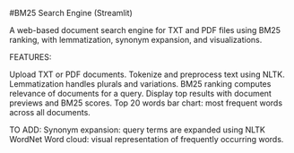 #BM25 Search Engine (Streamlit)

A web-based document search engine for TXT and PDF files using BM25 ranking, with lemmatization, synonym expansion, and visualizations.

FEATURES:

Upload TXT or PDF documents.
Tokenize and preprocess text using NLTK.
Lemmatization handles plurals and variations.
BM25 ranking computes relevance of documents for a query.
Display top results with document previews and BM25 scores.
Top 20 words bar chart: most frequent words across all documents.

TO ADD:
Synonym expansion: query terms are expanded using NLTK WordNet
Word cloud: visual representation of frequently occurring words.
